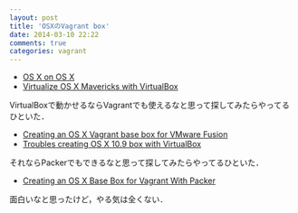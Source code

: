 ```yaml
---
layout: post
title: 'OSXのVagrant box'
date: 2014-03-10 22:22
comments: true
categories: vagrant
---
```


- [OS X on OS X](http://ntk.me/2012/09/07/os-x-on-os-x/)
- [Virtualize OS X Mavericks with VirtualBox](http://www.youtube.com/watch?v=3kKDf-E5AiQ)

VirtualBoxで動かせるならVagrantでも使えるなと思って探してみたらやってるひといた．

- [Creating an OS X Vagrant base box for VMware Fusion](http://www.skoblenick.com/vagrant/vmware-fusion/creating-an-osx-base-box/)
- [Troubles creating OS X 10.9 box with VirtualBox](https://groups.google.com/forum/#!topic/vagrant-up/HKL0FXR6QmE)

それならPackerでもできるなと思って探してみたらやってるひといた．

- [Creating an OS X Base Box for Vagrant With Packer](http://grahamgilbert.com/blog/2013/08/23/creating-an-os-x-base-box-for-vagrant-with-packer/)

面白いなと思ったけど，やる気は全くない．


